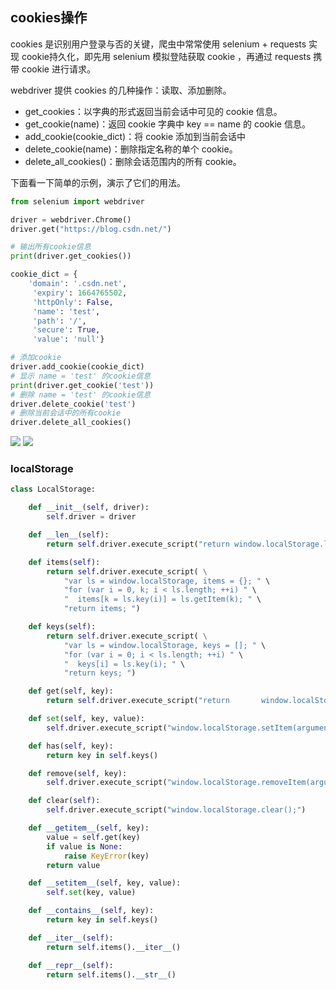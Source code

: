 ## cookies操作

cookies 是识别用户登录与否的关键，爬虫中常常使用 selenium + requests 实现 cookie持久化，即先用 selenium 模拟登陆获取 cookie ，再通过 requests 携带 cookie 进行请求。

webdriver 提供 cookies 的几种操作：读取、添加删除。

- get_cookies：以字典的形式返回当前会话中可见的 cookie 信息。
- get_cookie(name)：返回 cookie 字典中 key == name 的 cookie 信息。
- add_cookie(cookie_dict)：将 cookie 添加到当前会话中
- delete_cookie(name)：删除指定名称的单个 cookie。
- delete_all_cookies()：删除会话范围内的所有 cookie。

下面看一下简单的示例，演示了它们的用法。

```python
from selenium import webdriver 

driver = webdriver.Chrome()
driver.get("https://blog.csdn.net/")

# 输出所有cookie信息
print(driver.get_cookies())

cookie_dict = {
    'domain': '.csdn.net',
     'expiry': 1664765502,
     'httpOnly': False,
     'name': 'test',
     'path': '/',
     'secure': True,
     'value': 'null'}

# 添加cookie
driver.add_cookie(cookie_dict)
# 显示 name = 'test' 的cookie信息
print(driver.get_cookie('test'))
# 删除 name = 'test' 的cookie信息
driver.delete_cookie('test')
# 删除当前会话中的所有cookie
driver.delete_all_cookies()
```

<img src='https://img-blog.csdnimg.cn/bfc879ed759a41ed8fe86a6444976972.png?x-oss-process=image/watermark,type_ZHJvaWRzYW5zZmFsbGJhY2s,shadow_50,text_Q1NETiBARHJlYW3kuLZLaWxsZXI=,size_20,color_FFFFFF,t_70,g_se,x_16'>

<img src='https://img-blog.csdnimg.cn/550183ae5dbb4e89ba5211386346874e.png?x-oss-process=image/watermark,type_ZHJvaWRzYW5zZmFsbGJhY2s,shadow_50,text_Q1NETiBARHJlYW3kuLZLaWxsZXI=,size_19,color_FFFFFF,t_70,g_se,x_16'>

### **localStorage**

```python
class LocalStorage:

    def __init__(self, driver):
        self.driver = driver

    def __len__(self):
        return self.driver.execute_script("return window.localStorage.length;")

    def items(self):
        return self.driver.execute_script( \
            "var ls = window.localStorage, items = {}; " \
            "for (var i = 0, k; i < ls.length; ++i) " \
            "  items[k = ls.key(i)] = ls.getItem(k); " \
            "return items; ")

    def keys(self):
        return self.driver.execute_script( \
            "var ls = window.localStorage, keys = []; " \
            "for (var i = 0; i < ls.length; ++i) " \
            "  keys[i] = ls.key(i); " \
            "return keys; ")

    def get(self, key):
        return self.driver.execute_script("return 		window.localStorage.getItem(arguments[0]);", key)

    def set(self, key, value):
        self.driver.execute_script("window.localStorage.setItem(arguments[0], arguments[1]);", key, value)

    def has(self, key):
        return key in self.keys()

    def remove(self, key):
        self.driver.execute_script("window.localStorage.removeItem(arguments[0]);", key)

    def clear(self):
        self.driver.execute_script("window.localStorage.clear();")

    def __getitem__(self, key):
        value = self.get(key)
        if value is None:
            raise KeyError(key)
        return value

    def __setitem__(self, key, value):
        self.set(key, value)

    def __contains__(self, key):
        return key in self.keys()

    def __iter__(self):
        return self.items().__iter__()

    def __repr__(self):
        return self.items().__str__()


```

